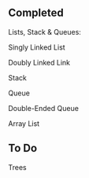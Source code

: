 Completed
-----------------------------------------
Lists, Stack & Queues:

Singly Linked List

Doubly Linked Link

Stack

Queue

Double-Ended Queue

Array List

To Do
-----------------------------------------
Trees
